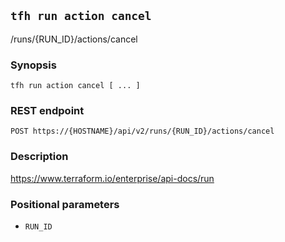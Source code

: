 ## `tfh run action cancel`

/runs/{RUN_ID}/actions/cancel

### Synopsis

    tfh run action cancel [ ... ]

### REST endpoint

    POST https://{HOSTNAME}/api/v2/runs/{RUN_ID}/actions/cancel

### Description

https://www.terraform.io/enterprise/api-docs/run

### Positional parameters

* `RUN_ID`

